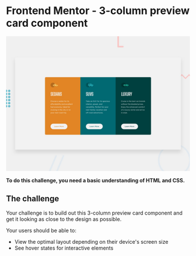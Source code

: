 # Frontend Mentor - 3-column preview card component

![Design preview for the 3-column preview card component coding challenge](./design/desktop-preview.jpg)

**To do this challenge, you need a basic understanding of HTML and CSS.**

## The challenge

Your challenge is to build out this 3-column preview card component and get it looking as close to the design as possible.

Your users should be able to:

- View the optimal layout depending on their device's screen size
- See hover states for interactive elements




